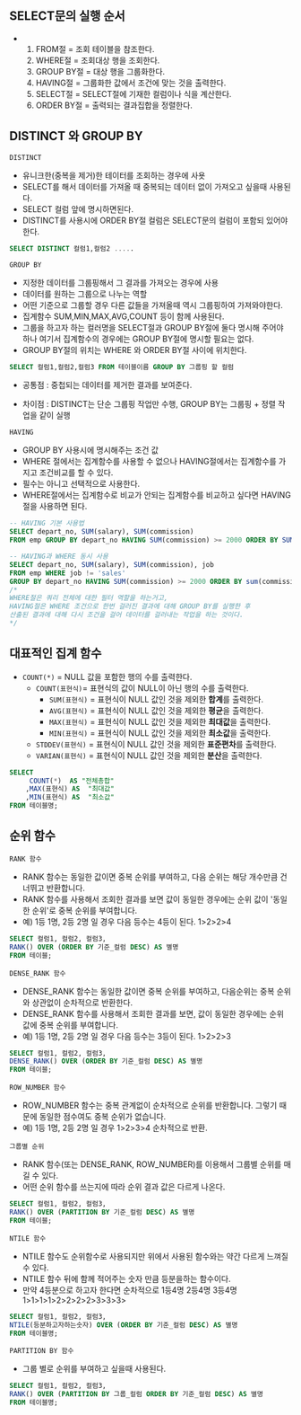 ## SELECT문의 실행 순서
- 1. FROM절 = 조회 테이블을 참조한다.
  2. WHERE절 = 조회대상 행을 조회한다.
  3. GROUP BY절 = 대상 행을 그룹화한다.
  4. HAVING절 = 그룹화한 값에서 조건에 맞는 것을 출력한다.
  5. SELECT절 = SELECT절에 기재한 컬럼이나 식을 계산한다.
  6. ORDER BY절 = 출력되는 결과집합을 정렬한다.

## DISTINCT 와 GROUP BY
` DISTINCT `
- 유니크한(중복을 제거)한 테이터를 조회하는 경우에 사욧
- SELECT를 해서 데이터를 가져올 때 중복되는 데이터 없이 가져오고 싶을때 사용된다.
- SELECT 컬럼 앞에 명시하면된다.
- DISTINCT를 사용시에 ORDER BY절 컬럼은 SELECT문의 컬럼이 포함되 있어야한다.

```sql
SELECT DISTINCT 컬럼1,컬럼2 .....
```

` GROUP BY `
- 지정한 데이터를 그룹핑해서 그 결과를 가져오는 경우에 사용
- 데이터를 원하는 그룹으로 나누는 역할
- 어떤 기준으로 그룹할 경우 다른 값들을 가져올때 역시 그룹핑하여 가져와야한다.
- 집계함수 SUM,MIN,MAX,AVG,COUNT 등이 함께 사용된다.
- 그룹을 하고자 하는 컬러명을 SELECT절과 GROUP BY절에 둘다 명시해 주어야 하나 여기서 집계함수의 경우에는 GROUP BY절에 명시할 필요는 없다.
- GROUP BY절의 위치는 WHERE 와 ORDER BY절 사이에 위치한다.

```sql
SELECT 컬럼1,컬럼2,컬럼3 FROM 테이블이름 GROUP BY 그룹핑 할 컬럼
```

- 공통점 : 중첩되는 데이터를 제거한 결과를 보여준다.

- 차이점 : DISTINCT는 단순 그룹핑 작업만 수행, GROUP BY는 그룹핑 + 정렬 작업을 같이 실행

` HAVING `
- GROUP BY 사용시에 명시해주는 조건 값
- WHERE 절에서는 집계함수를 사용할 수 없으나 HAVING절에서는 집계함수를 가지고 조건비교를 할 수 있다.
- 필수는 아니고 선택적으로 사용한다.
- WHERE절에서는 집계함수로 비교가 안되는 집계함수를 비교하고 싶다면 HAVING절을 사용하면 된다.

```sql
-- HAVING 기본 사용법
SELECT depart_no, SUM(salary), SUM(commission)
FROM emp GROUP BY depart_no HAVING SUM(commission) >= 2000 ORDER BY SUM(commission)

-- HAVING과 WHERE 동시 사용
SELECT depart_no, SUM(salary), SUM(commission), job 
FROM emp WHERE job != 'sales' 
GROUP BY depart_no HAVING SUM(commission) >= 2000 ORDER BY sum(commission) DESC;
/* 
WHERE절은 쿼리 전체에 대한 필터 역할을 하는거고, 
HAVING절은 WHERE 조건으로 한번 걸러진 결과에 대해 GROUP BY를 실행한 후 
산출된 결과에 대해 다시 조건을 걸어 데이터를 걸러내는 작업을 하는 것이다. 
*/
```


## 대표적인 집계 함수
- ` COUNT(*) ` 	  	= NULL 값을 포함한 행의 수를 출력한다.
  - ` COUNT(표현식) `= 표현식의 값이 NULL이 아닌 행의 수를 출력한다.
    - ` SUM(표현식) ` = 표현식이 NULL 값인 것을 제외한 **합계**를 출력한다.
    - ` AVG(표현식) ` = 표현식이 NULL 값인 것을 제외한 **평균**을 출력한다.
    - ` MAX(표현식) ` = 표현식이 NULL 값인 것을 제외한 **최대값**을 출력한다.
    - ` MIN(표현식) ` = 표현식이 NULL 값인 것을 제외한 **최소값**을 출력한다.
  - ` STDDEV(표현식) ` = 표현식이 NULL 값인 것을 제외한 **표준편차**를 출력한다.
  - ` VARIAN(표현식) ` = 표현식이 NULL 값인 것을 제외한 **분산**을 출력한다.
```sql
SELECT
	 COUNT(*)  AS "전체총합"
	,MAX(표현식) AS  "최대값"
	,MIN(표현식) AS  "최소값"
FROM 테이블명;
```

## 순위 함수

` RANK 함수 `
- RANK 함수는 동일한 값이면 중복 순위를 부여하고, 다음 순위는 해당 개수만큼 건너뛰고 반환합니다. 
- RANK 함수를 사용해서 조회한 결과를 보면 값이 동일한 경우에는 순위 값이 '동일한 순위'로 중복 순위를 부여합니다.
- 예) 1등 1명, 2등 2명 일 경우 다음 등수는 4등이 된다. 1>2>2>4
```sql
SELECT 컬럼1, 컬럼2, 컬럼3,
RANK() OVER (ORDER BY 기준_컬럼 DESC) AS 별명
FROM 테이블;
```

` DENSE_RANK 함수 `
- DENSE_RANK 함수는 동일한 값이면 중복 순위를 부여하고, 다음순위는 중복 순위와 상관없이 순차적으로 반환한다.
- DENSE_RANK 함수를 사용해서 조회한 결과를 보면, 값이 동일한 경우에는 순위 값에 중복 순위를 부여합니다.
- 예) 1등 1명, 2등 2명 일 경우 다음 등수는 3등이 된다. 1>2>2>3
```sql
SELECT 컬럼1, 컬럼2, 컬럼3,
DENSE_RANK() OVER (ORDER BY 기준_컬럼 DESC) AS 별명
FROM 테이블;
```

` ROW_NUMBER 함수 `
- ROW_NUMBER 함수는 중복 관계없이 순차적으로 순위를 반환합니다. 그렇기 때문에 동일한 점수여도 중복 순위가 없습니다.
- 예) 1등 1명, 2등 2명 일 경우  1>2>3>4 순차적으로 반환.

` 그룹별 순위 `
- RANK 함수(또는 DENSE_RANK, ROW_NUMBER)를 이용해서 그룹별 순위를 매길 수 있다.
- 어떤 순위 함수를 쓰는지에 따라 순위 결과 값은 다르게 나온다.
```sql
SELECT 컬럼1, 컬럼2, 컬럼3,
RANK() OVER (PARTITION BY 기준_컬럼 DESC) AS 별명
FROM 테이블;
```

` NTILE 함수 `
- NTILE 함수도 순위함수로 사용되지만 위에서 사용된 함수와는 약간 다르게 느껴질 수 있다.
- NTILE 함수 뒤에 함께 적어주는 숫자 만큼 등분을하는 함수이다.
- 만약 4등분으로 하고자 한다면 순차적으로 1등4명 2등4명 3등4명 1>1>1>1>2>2>2>2>3>3>3> 

```sql
SELECT 컬럼1, 컬럼2, 컬럼3,
NTILE(등분하고자하는숫자) OVER (ORDER BY 기준_컬럼 DESC) AS 별명
FROM 테이블명;
```

` PARTITION BY 함수 `
- 그룹 별로 순위를 부여하고 싶을때 사용된다.
```sql
SELECT 컬럼1, 컬럼2, 컬럼3,
RANK() OVER (PARTITION BY 그룹_컬럼 ORDER BY 기준_컬럼 DESC) AS 별명
FROM 테이블명;
```



